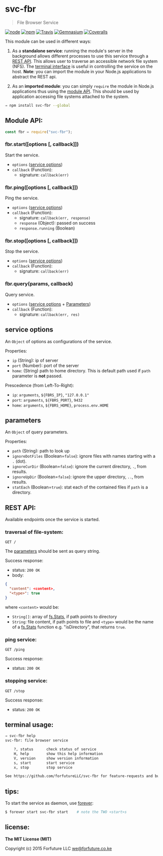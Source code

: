 
# svc-fbr

> File Browser Service

[![node](https://img.shields.io/node/v/svc-fbr.svg?style=flat-square)](https://www.npmjs.com/package/svc-fbr) [![npm](https://img.shields.io/npm/v/svc-fbr.svg?style=flat-square)](https://www.npmjs.com/package/svc-fbr) [![Travis](https://img.shields.io/travis/forfutureLLC/svc-fbr.svg?style=flat-square)](https://travis-ci.org/forfutureLLC/svc-fbr) [![Gemnasium](https://img.shields.io/gemnasium/forfutureLLC/svc-fbr.svg?style=flat-square)](https://gemnasium.com/forfutureLLC/svc-fbr) [![Coveralls](https://img.shields.io/coveralls/forfutureLLC/svc-fbr.svg?style=flat-square)](https://coveralls.io/github/forfutureLLC/svc-fbr?branch=master)


This module can be used in different ways:

1. As a **standalone service**: running the module's server in the background allows different processes to use this service through a [REST API](#rest). This allows user to traverse an accessible network file system (NFS). The [terminal interface](#term) is useful in controlling the service on the host. **Note**: you can import the module in your Node.js applications to abstract the REST api.

1. As an **imported module**: you can simply `require` the module in Node.js applications thus using the [module API](#module-api). This should be used by application accessing file systems attached to the system.


```bash
⇒ npm install svc-fbr --global
```


## Module API:

```js
const fbr = require("svc-fbr");
```

### fbr.start([options [, callback]])

Start the service.

* `options` ([service options](#service-ops))
* `callback` (Function):
  * signature: `callback(err)`


### fbr.ping([options [, callback]])

Ping the service.

* `options` ([service options](#service-ops))
* `callback` (Function):
  * signature: `callback(err, response)`
  * `response` (Object): passed on success
  * `response.running` (Boolean)


### fbr.stop([options [, callback]])

Stop the service.

* `options` ([service options](#service-ops))
* `callback` (Function):
  * signature: `callback(err)`


### fbr.query(params, callback)

Query service.

* `options` ([service options](#service-ops) + [Parameters](#params))
* `callback` (Function):
  * signature: `callback(err, res)`


<a name="service-ops"></a>
## service options

An `Object` of options as configurations of the service.

Properties:

* `ip` (String): ip of server
* `port` (Number): port of the server
* `home`: (String) path to home directory. This is default path used if `path` parameter is **not** passed.


Prescedence (from Left-To-Right):

* `ip`: `arguments`, `${FBRS_IP}`, `"127.0.0.1"`
* `port`: `arguments`, `${FBRS_PORT}`, `9432`
* `home`: `arguments`, `${FBRS_HOME}`, `process.env.HOME`


<a name="params"></a>
## parameters

An `Object` of query parameters.

Properties:

* `path` (String): path to look up
* `ignoreDotFiles` (Boolean=`false`): ignore files with names starting with a `.` (dot).
* `ignoreCurDir` (Boolean=`false`): ignore the current directory, `.`, from results.
* `ignoreUpDir` (Boolean=`false`): ignore the upper directory, `..`, from results.
* `statEach` (Boolean=`true`): stat each of the contained files if `path` is a directory.


## REST API:

Available endpoints once the service is started.


### traversal of file-system:

```http
GET /
```

The [parameters](#params) should be sent as query string.


Success response:
  * status: `200 OK`
  * body:

  ```json
  {
    "content": <content>,
    "<type>": true
  }
  ```
  where `<content>` would be:
  * `String[]`: array of [fs.Stats][fs_stats], if path points to directory
  * `String`: file content, if path points to file
  and `<type>` would be the name of a [fs.Stats][fs_stats] function e.g. "isDirectory", that returns `true`.


### ping service:

```http
GET /ping
```

Success response:
  * status: `200 OK`


### stopping service:

```http
GET /stop
```

Success response:
  * status: `200 OK`


<a name="term"></a>
## terminal usage:

```bash
⇒ svc-fbr help
svc-fbr: file browser service

    ?, status      check status of service
    H, help        show this help information
    V, version     show version information
    s, start       start service
    x, stop        stop service

See https://github.com/forfutureLLC/svc-fbr for feature-requests and bug-reports
```


## tips:

To start the service as daemon, use [forever](https://github.com/foreverjs/forever):

```bash
$ forever start svc-fbr start    # note the TWO <start>s
```


## license:

__The MIT License (MIT)__

Copyright (c) 2015 Forfuture LLC <we@forfuture.co.ke>


[fs_stats]:https://nodejs.org/api/all.html#all_class_fs_stats

